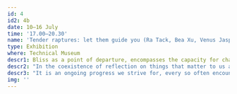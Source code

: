 ```yaml
---
id: 4
id2: 4b
date: 10–16 July
time: '17.00–20.30'
name: 'Tender raptures: let them guide you (Ra Tack, Bea Xu, Venus Jasper)'
type: Exhibition
where: Technical Museum
descr1: Bliss as a point of departure, encompasses the capacity for change, a destination of sorts and all the stages of transit. It lies within these moments when our minds and hearts alike expand to nestle people and ideas that move us forward, accelerate us. Once there, it becomes a driving force in us that, although language at times falls short of apprehending, expresses itself by embracing the remnants and braves new beginnings.
descr2: "In the coexistence of reflection on things that matter to us and the need to nourish and be nourished resides the capacity to intrinsically take action. At times, subjects that make us feel at unease may spring up. Discourse on collective and personal rebirth, process, recollection and questioning the-way-things-were enable us to build on the potentialities of what could be - knowledge is Bliss, like a sigh of relief and the rejoicing that follows. "
descr3: "It is an ongoing progress we strive for, every so often encountering along the way limitations and holding on to ideas - yet also cherishing fellow travelers, telling the stories that should not be forgotten, queering the narratives, grieving and finding resolutions, embracing the ambiguity, taking all the risks, changing the world, appreciating the journey."
img: ''
---
```

